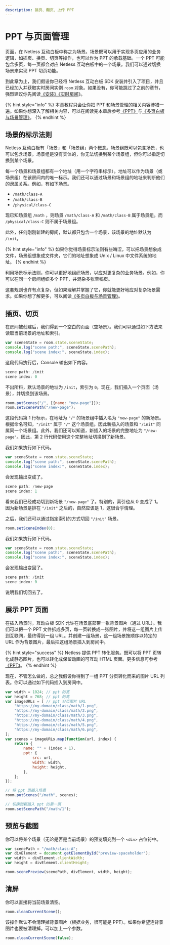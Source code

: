 ```yaml
---
description: 插页、翻页、上传 PPT
---
```


# PPT 与页面管理

页面，在 Netless 互动白板中称之为场景。场景既可以用于实现多页应用的业务逻辑，如插页、换页、切页等操作，也可以作为 PPT 的承载基础。一个 PPT 可能包含多页，每一页都会对应 Netless 互动白板中的一个场景。我们可以通过切换场景来实现 PPT 切页功能。

到此章为止，我们假设你已经将 Netless 互动白板 SDK 安装并引入了项目，并且已经加入并获取实时房间实例 `room` 对象。如果没有，你可能跳过了之前的章节，强烈建议你先阅读[《安装》](https://developer.netless.group/javascript/installation)[《实时房间](https://developer.netless.group/javascript/realtime-room)》。

{% hint style="info" %}
本章教程只会让你把 PPT 和场景管理的相关内容涉猎一遍。如果你想深入了解相关内容，可以在阅读完本章后参考[《PPT》](https://developer.netless.group/documents/client/ppt)与[《多页白板与场景管理》](https://developer.netless.group/documents/client/multi-page-application-and-scene-management)。
{% endhint %}

## 场景的标示法则

Netless 互动白板有「场景」和「场景组」两个概念。场景组既可以包含场景，也可以包含场景。场景组是没有实体的，你无法切换到某个场景组，但你可以指定切换到某个场景。

每一个场景和场景组都有一个地址（用一个字符串标示）。地址可以作为场景（或场景组）在该房间内的唯一标示。我们还可以通过场景和场景组的地址来判断他们的隶属关系。例如，有如下场景。

* `/math/class-A`
* `/math/class-B`
* `/physical/class-C`

现已知场景组 `/math` ，则场景 `/math/class-A` 和 `/math/class-B` 属于场景组。而 `/physical/class-C` 则不属于场景组。

此外，任何刚刚新建的房间，默认都只包含一个场景，该场景的地址默认为 `/init`。

{% hint style="info" %}
如果你觉得场景标示法则有些晦涩，可以把场景想象成文件，场景组想象成文件夹，它们的地址想象成 Unix / Linux 中文件系统的地址。
{% endhint %}

利用场景标示法则，你可以更好地组织场景，以应对更复杂的业务场景。例如，你可以在同一个房间组织多个 PPT，并混杂多张草稿页。

这套规则也许有点复杂，但如果理解并掌握了它，你就能更好地应对复杂场景需求。如果你想了解更多，可以阅读[《多页白板与场景管理》](https://developer.netless.group/documents/client/multi-page-application-and-scene-management)。

## 插页、切页

在房间被创建后，我们得到一个空白的页面（空场景）。我们可以通过如下方法来读取当前场景的地址和索引。

```javascript
var sceneState = room.state.sceneState;
console.log("scene path:", sceneState.scenePath);
console.log("scene index:", sceneState.index);
```

这段代码执行后，Console 输出如下内容。

```c
scene path: /init
scene index: 0
```

不出所料，默认场景的地址为 `/init`，索引为 `0`。现在，我们插入一个页面（场景），并切换到该场景。

```javascript
room.putScenes("/", [{name: "new-page"}]);
room.setScenePath("/new-page");
```

这段代码第 1 行标示，在地址为 `"/"` 的场景组中插入名为 `"new-page"` 的新场景。根据命名可知，`"/init"` 属于 `"/"` 这个场景组。因此新插入的场景和 `"/init"` 同属同一个场景组。此外，我们还可以知道，新插入的场景的完整地址为 `"/new-page"`。因此，第 2 行代码使用这个完整地址切换到了新场景。

我们如果执行如下代码。

```javascript
var sceneState = room.state.sceneState;
console.log("scene path:", sceneState.scenePath);
console.log("scene index:", sceneState.index);
```

会发现输出变成了。

```c
scene path: /new-page
scene index: 1
```

看来我们已经成功切到新场景 `"/new-page"` 了。特别的，索引也从 0 变成了 1。因为新场景是排在 `"/init"` 之后的，自然应该是 1，这很合乎情理。

之后，我们还可以通过指定索引的方式切回 `"/init"` 场景。

```javascript
room.setSceneIndex(0);
```

我们如果执行如下代码。

```javascript
var sceneState = room.state.sceneState;
console.log("scene path:", sceneState.scenePath);
console.log("scene index:", sceneState.index);
```

会发现输出变回了。

```c
scene path: /init
scene index: 0
```

说明我们切回去了。

## 展示 PPT 页面

在插入场景时，互动白板 SDK 允许在场景底部带一张背景图片（通过 URL）。我们可以把一个 PPT 文件拆成多页，每一页转换成一张图片，并将这一组图片上传到互联网，最终得到一组 URL。并创建一组场景，这一组场景按顺序以特定的 URL 作为背景图片，最后把这组场景插入到房间中。

{% hint style="success" %}
Netless 提供 PPT 转化服务。既可以将 PPT 页转化成静态图片，也可以转化成保留动画的可互动 HTML 页面。更多信息可参考[《PPT》](https://developer.netless.group/documents/client/ppt)。
{% endhint %}

现在，不管怎么做的，总之我假设你得到了一组 PPT 分页转化而来的图片 URL 列表。你可以通过如下代码插入到房间中。

```javascript
var width = 1024; // ppt 的宽
var height = 768; // ppt 的高
var imageURLs = [ // ppt 分页图片 URL
    "https://my-domain/class/math/1.png",
    "https://my-domain/class/math/2.png",
    "https://my-domain/class/math/3.png",
    "https://my-domain/class/math/4.png",
    "https://my-domain/class/math/5.png",
    "https://my-domain/class/math/6.png",
];
var scenes = imageURLs.map(function(url, index) {
    return {
        name: "" + (index + 1),
        ppt: {
            src: url,
            width: width,
            height: height,
        },
    };
});

// 将 ppt 页插入场景
room.putScenes("/math", scenes);

// 切换到新插入 ppt 的第一页
room.setScenePath("/math/1");
```

## 预览与截图

你可以将某个场景（无论是否是当前场景）的预览填充到一个 `<div>` 占位符中。

```javascript
var scenePath = "/math/class-A";
var divElement = document.getElementById("preview-spaceholder");
var width = divElement.clientWidth;
var height = divElement.clientHeight;

room.scenePreview(scenePath, divElement, width, height);
```

## 清屏

你可以直接将当前场景清空。

```javascript
room.cleanCurrentScene();
```

该操作默认不会清理掉背景图片（根据业务，很可能是 PPT）。如果你希望连背景图片也要被清理掉。可以加上一个参数。

```javascript
room.cleanCurrentScene(false);
```

